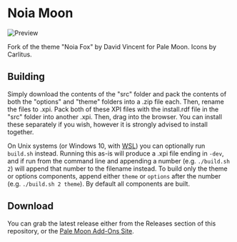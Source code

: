 # Noia Moon
![Preview](https://i.imgur.com/IPoZX0M.png)

Fork of the theme "Noia Fox" by David Vincent for Pale Moon. Icons by Carlitus.

## Building
Simply download the contents of the "src" folder  and pack the contents of both the "options" and "theme" folders into a .zip file each. Then, rename the files to .xpi. Pack both of these XPI files with the install.rdf file in the "src" folder into another .xpi. Then, drag into the browser. You can install these separately if you wish, however it is strongly advised to install together.

On Unix systems (or Windows 10, with [WSL](https://docs.microsoft.com/en-us/windows/wsl/about)) you can optionally run `build.sh` instead. Running this as-is will produce a .xpi file ending in `-dev`, and if run from the command line and appending a number (e.g. `./build.sh 2`) will append that number to the filename instead. To build only the theme or options components, append either `theme` or `options` after the number (e.g. `./build.sh 2 theme`). By default all components are built.

## Download
You can grab the latest release either from the Releases section of this repository, or the [Pale Moon Add-Ons Site](https://addons.palemoon.org/addon/noia-moon-theme/).